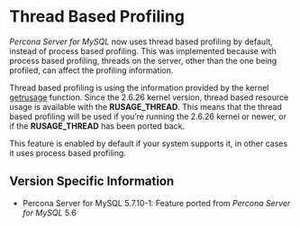 # Thread Based Profiling

*Percona Server for MySQL* now uses thread based profiling by default, instead of process based profiling. This was implemented because with process based profiling, threads on the server, other than the one being profiled, can affect the profiling information.

Thread based profiling is using the information provided by the kernel [getrusage](https://kernel.org/doc/man-pages/online/pages/man2/getrusage.2.html) function. Since the 2.6.26 kernel version, thread based resource usage is available with the **RUSAGE_THREAD**. This means that the thread based profiling will be used if you’re running the 2.6.26 kernel or newer, or if the **RUSAGE_THREAD** has been ported back.

This feature is enabled by default if your system supports it, in other cases it uses process based profiling.

## Version Specific Information

* Percona Server for MySQL 5.7.10-1: Feature ported from *Percona Server for MySQL* 5.6
